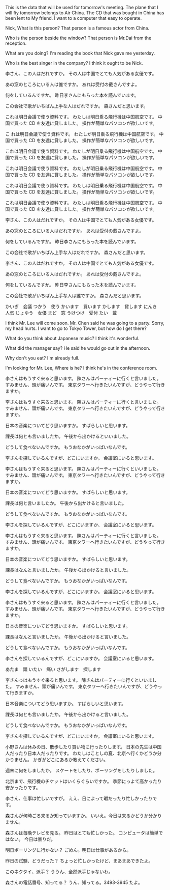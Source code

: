 This is the data that will be used for tomorrow's meeting.
The plane that I will fiy tomorrow belongs to Air China.
The CD that was bought in China has been lent to My friend.
I want to a computer that easy to operate.

Nick, What is this person?
That person is a famous actor from China.

Who is the person beside the window?
That person is Mr.Dai from the reception.

What are you doing?
I'm reading the book that Nick gave me yesterday.

Who is the best singer in the company?
I think it ought to be Nick.

李さん、この人はだれですか。
その人は中国でとても人気がある女優です。

あの窓のところにいる人は誰ですか。
あれは受付の戴さんですよ。

何をしているんですか。
昨日李さんにもらった本を読んでいます。

この会社で歌がいちばん上手な人はだれですか。
森さんだと思います。

これは明日会議で使う資料です。
わたしは明日乗る飛行機は中国航空です。
中国で買った CD を友達に貸しました。
操作が簡単なパソコンが欲しいです。

こ れは明日会議で使う資料です。
わたしが明日乗る飛行機は中国航空です。
中国で買った CD を友達に貸しました。
操作が簡単なパソコンが欲しいです。

これは明日会議で使う資料です。
わたしが明日乗る飛行機は中国航空です。
中国で買った CD を友達に貸しました。
操作が簡単なパソコンが欲しいです。

これは明日会議で使う資料です。
わたしが明日乗る飛行機は中国航空です。
中国で買った CD を友達に貸しました。
操作が簡単なパソコンが欲しいです。

これは明日会議で使う資料です。
わたしは明日乗る飛行機は中国航空です。
中国で買った CD を友達に貸しました。
操作が簡単なパソコンが欲しいです。

これは明日会議で使う資料です。
わたしは明日乗る飛行機は中国航空です。
中国で買った CD を友達に貸しました。
操作が簡単なパソコンが欲しいです。

李さん、この人はだれですか。
その人は中国でとても人気がある女優です。

あの窓のところにいる人はだれですか。
あれは受付の戴さんですよ。

何をしているんですか。
昨日李さんにもらった本を読んでいます。

この会社で歌がいちばん上手な人はだれですか。
森さんだと思います。

李さん、この人はだれですか。
その人は中国でとても人気がある女優です。

あの窓のところにいる人はだれですか。
あれは受付の戴さんですよ。

何をしているんですか。
昨日李さんにもらった本を読んでいます。

この会社で歌がいちばん上手な人は誰ですか。
森さんだと思います。

かいぎ　会議
つかう　使う
かいます　買います
かします　貸します
にんき　人気
じょゆう　女優
まど　窓
うけつけ　受付
たい　戴

I think Mr. Lee will come soon.
Mr. Chen said he was going to a party.
Sorry, my head hurts.
I want to go to Tokyo Tower, but how do I get there?

What do you think about Japanese music?
I think it's wonderful.

What did the manager say?
He said he would go out in the afternoon.

Why don't you eat?
I'm already full.

I'm looking for Mr. Lee, Where is he?
I think he's in the conference room.

李さんはもうすぐ来ると思います。
陳さんはパーティーに行くと言いました。
すみません、頭が痛いんです。
東京タワーへ行きたいんですが、どうやって行きますか。

李さんはもうすぐ来ると思います。
陳さんはパーティーに行くと言いました。
すみません、頭が痛いんです。
東京タワーへ行きたいんですが、どうやって行きますか。

日本の音楽についてどう思いますか。
すばらしいと思います。

課長は何とも言いましたか。
午後から出かけるといいました。

どうして食べないんですか。
もうおなかがいっぱいなんです。

李さんを探しているんですが、どこにいますか。
会議室にいると思います。

李さんはもうすぐ来ると思います。
陳さんはパーティーに行くといいました。
すみません、頭が痛いんです。
東京タワーへ行きたいんですが、どうやって行きますか。

日本の音楽についてどう思いますか。
すばらしいと思います。

課長は何と言いましたか。
午後から出かけると言いました。

どうして食べないんですか。
もうおなかがいっぱいなんです。

李さんを探しているんですが、どこにいますか、
会議室にいると思います。

李さんはもうすぐ来ると思います。
陳さんはパーティーに行くと言いました。
すみません、頭が痛いんです。
東京タワーへ行きたいんですが、どうやって行きますか。

日本の音楽についてどう思いますか。
すばらしいと思います。

課長はなんと言いましたか。
午後から出かけると言いました。

どうして食べないんですか。
もうおなかがいっぱいなんです。

李さんを探しているんですが、どこにいますか。
会議室にいると思います。

李さんはもうすぐ来ると思います。
陳さんはパーティーに行くと言いました。
すみません、頭が痛いんです。
東京タワーへ行きたいんですが、どうやって行きますか。

日本の音楽についてどう思いますか。
すばらしいと思います。

課長はなんと言いましたか。
午後から出かけると言いました。

どうして食べないんですか。
もうおなかがいっぱいなんです。

李さんを探しているんですが、どこにいますか。
会議室にいると思います。

あたま　頭
いたい　痛い
さがします　探します

李さんっはもうすぐ来ると思います。
陳さんはパーティーに行くといいました。
すみません、頭が痛いんです。
東京タワーへ行きたいんですが、どうやって行きますか。

日本音楽についてどう思いますか。
すばらしいと思います。

課長は何とも言いましたか。
午後から出かけると言いました。

どうして食べないんですか。
もうおなかがいっぱいなんです。

李さんを探しているんですが、どこにいますか。
会議室にいると思います。

小野さんは休みの日、散歩したり買い物に行ったりします。
日本の先生は中国人だったり日本人だったりです。
わたしはことしの夏、北京へ行くかどうか分かりません。
かぎがどこにあるか教えてください。

週末に何をしましたか。
スケートをしたり、ボーリングをしたりしました。

北京まで、飛行機のチケットはいくらぐらいですか。
季節にっよて高かったり安かったりです。

李さん、仕事は忙しいですが。
ええ、日によって暇だったり忙しかったりです。

森さんが何時ごろ来るか知っていますか。
いいえ。今日は来るかどうか分かりません。

森さんは毎晩テレビを見る。
昨日はとても忙しかった。
コンピュータは簡単ではない。
今日は曇りだ。

明日ボーリングに行かない？
ごめん。明日は仕事があるから。

昨日の試験、どうだった？
ちょっと忙しかったけど、まあまあできたよ。

このネクタイ、派手？
ううん、全然派手じゃないわ。

森さんの電話番号、知ってる？
うん、知ってる。3493-3945 たよ。
